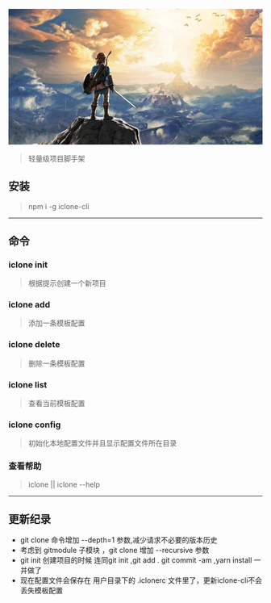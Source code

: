 ![my love](./logo.png)

> 轻量级项目脚手架  

## 安装   
> npm i -g iclone-cli   
---

## 命令   

### iclone init
> 根据提示创建一个新项目      

### iclone add    
> 添加一条模板配置       

### iclone delete    
> 删除一条模板配置   

### iclone list   
> 查看当前模板配置   

### iclone config
> 初始化本地配置文件并且显示配置文件所在目录

### 查看帮助  
>   iclone || iclone --help  

----

## 更新纪录  
- git clone 命令增加 --depth=1 参数,减少请求不必要的版本历史
- 考虑到 gitmodule 子模块 ，git clone 增加 --recursive 参数 
- git init 创建项目的时候 连同git init ,git add . git commit -am  ,yarn install 一并做了
- 现在配置文件会保存在 用户目录下的 .iclonerc 文件里了，更新iclone-cli不会丢失模板配置


 